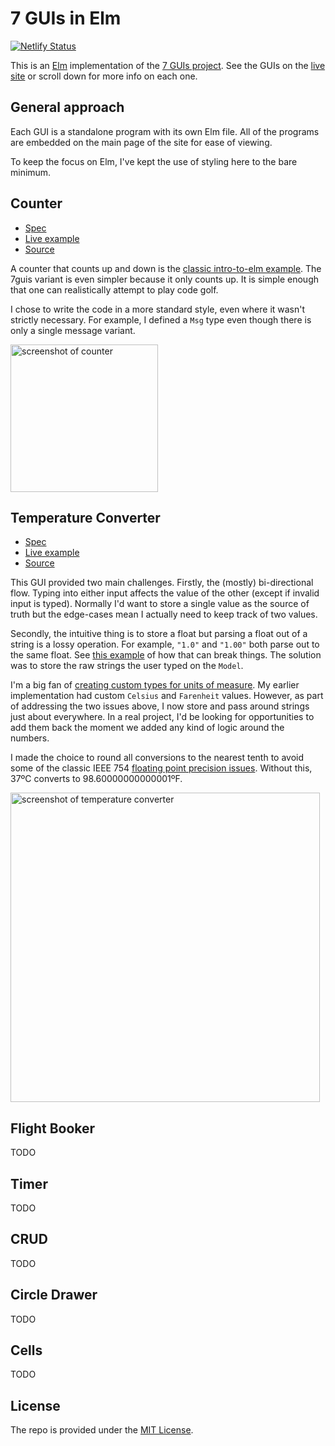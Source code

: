 # 7 GUIs in Elm

[![Netlify Status](https://api.netlify.com/api/v1/badges/274874f9-2df4-4e9a-b611-0b4f29f2badc/deploy-status)](https://app.netlify.com/sites/7guis-elm/deploys)

This is an [Elm] implementation of the [7 GUIs project]. See the GUIs on the
[live site] or scroll down for more info on each one.


[Elm]: https://elm-lang.org
[7 GUIs project]: https://eugenkiss.github.io/7guis/tasks
[live site]: https://7guis-elm.netlify.app/

## General approach

Each GUI is a standalone program with its own Elm file. All of the programs are
embedded on the main page of the site for ease of viewing.

To keep the focus on Elm, I've kept the use of styling here to the bare minimum.

## Counter

* [Spec](https://eugenkiss.github.io/7guis/tasks/#counter)
* [Live example](https://7guis-elm.netlify.app/#counter)
* [Source](src/Counter.elm)

A counter that counts up and down is the [classic intro-to-elm example]. The
7guis variant is even simpler because it only counts up. It is simple enough
that one can realistically attempt to play code golf.

I chose to write the code in a more standard style, even where it wasn't
strictly necessary. For example, I defined a `Msg` type even though there is
only a single message variant.

<img width="236" alt="screenshot of counter" src="https://user-images.githubusercontent.com/1006966/126097401-8c21395b-b978-4a61-868d-9b57ce46f262.png">

[classic intro-to-elm example]: https://guide.elm-lang.org/

## Temperature Converter

* [Spec](https://eugenkiss.github.io/7guis/tasks/#temp)
* [Live example](https://7guis-elm.netlify.app/#temperature)
* [Source](src/TemperatureConverter.elm)

This GUI provided two main challenges. Firstly, the (mostly) bi-directional
flow. Typing into either input affects the value of the other (except if invalid
input is typed). Normally I'd want to store a single value as the source of
truth but the edge-cases mean I actually need to keep track of two values.

Secondly, the intuitive thing is to store a float but parsing a float out of a
string is a lossy operation. For example, `"1.0"` and `"1.00"` both parse out to
the same float. See [this example] of how that can break things. The solution
was to store the raw strings the user typed on the `Model`.

I'm a big fan of [creating custom types for units of measure]. My earlier
implementation had custom `Celsius` and `Farenheit` values. However, as part of
addressing the two issues above, I now store and pass around strings just about
everywhere. In a real project, I'd be looking for opportunities to add them back
the moment we added any kind of logic around the numbers.

I made the choice to round all conversions to the nearest tenth to avoid some of
the classic IEEE 754 [floating point precision issues]. Without this, 37ºC
converts to 98.60000000000001ºF.

<img width="495" alt="screenshot of temperature converter" src="https://user-images.githubusercontent.com/1006966/126097396-538546bb-c718-430e-a2ee-0d35f0e1bec9.png">

[this example]: https://ellie-app.com/dMYdbSsYHkxa1
[creating custom types for units of measure]: https://www.youtube.com/watch?v=WnTw0z7rD3E
[floating point precision issues]: https://www.youtube.com/watch?v=PZRI1IfStY0

## Flight Booker

TODO

## Timer

TODO

## CRUD

TODO

## Circle Drawer

TODO

## Cells

TODO

## License

The repo is provided under the [MIT License](LICENSE).
